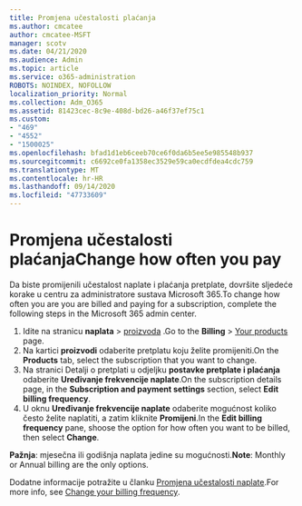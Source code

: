 ```yaml
---
title: Promjena učestalosti plaćanja
ms.author: cmcatee
author: cmcatee-MSFT
manager: scotv
ms.date: 04/21/2020
ms.audience: Admin
ms.topic: article
ms.service: o365-administration
ROBOTS: NOINDEX, NOFOLLOW
localization_priority: Normal
ms.collection: Adm_O365
ms.assetid: 81423cec-8c9e-408d-bd26-a46f37ef75c1
ms.custom:
- "469"
- "4552"
- "1500025"
ms.openlocfilehash: bfad1d1eb6ceeb70ce6f0da6b5ee5e985548b937
ms.sourcegitcommit: c6692ce0fa1358ec3529e59ca0ecdfdea4cdc759
ms.translationtype: MT
ms.contentlocale: hr-HR
ms.lasthandoff: 09/14/2020
ms.locfileid: "47733609"
---
```

# <a name="change-how-often-you-pay"></a><span data-ttu-id="39c61-102">Promjena učestalosti plaćanja</span><span class="sxs-lookup"><span data-stu-id="39c61-102">Change how often you pay</span></span>

<span data-ttu-id="39c61-103">Da biste promijenili učestalost naplate i plaćanja pretplate, dovršite sljedeće korake u centru za administratore sustava Microsoft 365.</span><span class="sxs-lookup"><span data-stu-id="39c61-103">To change how often you are you are billed and paying for a subscription, complete the following steps in the Microsoft 365 admin center.</span></span>

1. <span data-ttu-id="39c61-104">Idite na stranicu **naplata**  >  [proizvoda](https://go.microsoft.com/fwlink/p/?linkid=842054) .</span><span class="sxs-lookup"><span data-stu-id="39c61-104">Go to the **Billing** > [Your products](https://go.microsoft.com/fwlink/p/?linkid=842054) page.</span></span>
2. <span data-ttu-id="39c61-105">Na kartici **proizvodi** odaberite pretplatu koju želite promijeniti.</span><span class="sxs-lookup"><span data-stu-id="39c61-105">On the **Products** tab, select the subscription that you want to change.</span></span> 
3. <span data-ttu-id="39c61-106">Na stranici Detalji o pretplati u odjeljku **postavke pretplate i plaćanja** odaberite **Uređivanje frekvencije naplate**.</span><span class="sxs-lookup"><span data-stu-id="39c61-106">On the subscription details page, in the **Subscription and payment settings** section, select **Edit billing frequency**.</span></span>
4. <span data-ttu-id="39c61-107">U oknu **Uređivanje frekvencije naplate** odaberite mogućnost koliko često želite naplatiti, a zatim kliknite **Promijeni**.</span><span class="sxs-lookup"><span data-stu-id="39c61-107">In the **Edit billing frequency** pane, shoose the option for how often you want to be billed, then select **Change**.</span></span>

<span data-ttu-id="39c61-108">**Pažnja**: mjesečna ili godišnja naplata jedine su mogućnosti.</span><span class="sxs-lookup"><span data-stu-id="39c61-108">**Note**: Monthly or Annual billing are the only options.</span></span>

<span data-ttu-id="39c61-109">Dodatne informacije potražite u članku [Promjena učestalosti naplate](https://docs.microsoft.com/microsoft-365/commerce/billing-and-payments/change-payment-frequency).</span><span class="sxs-lookup"><span data-stu-id="39c61-109">For more info, see [Change your billing frequency](https://docs.microsoft.com/microsoft-365/commerce/billing-and-payments/change-payment-frequency).</span></span>
